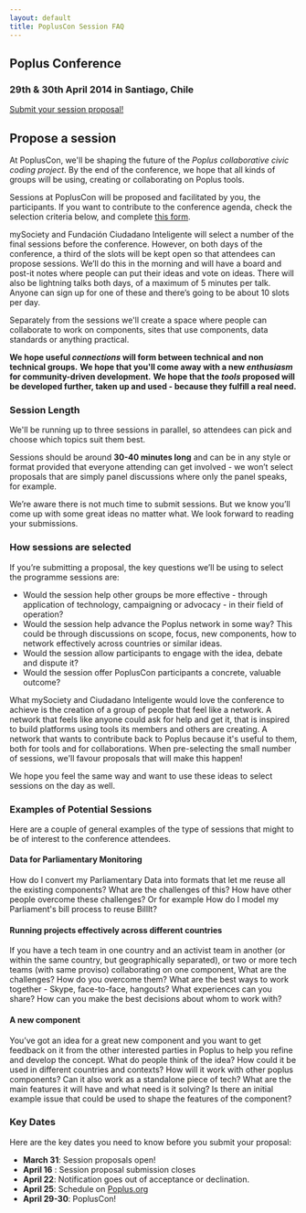 ```yaml
---
layout: default
title: PoplusCon Session FAQ
---
```


<div class="clipped">
  <h2>Poplus Conference</h2>
  <h3>29th & 30th April 2014 in Santiago, Chile</h3>
</div>

<div class="center">
  <a class="btn-red" href="https://docs.google.com/forms/d/1pnQCs-Uok2rd4AhwNhVC9ZUxBygqBJjgOlmWp1MxCNI/viewform">Submit your session proposal!</a>
</div>

## Propose a session

At PoplusCon, we'll be shaping the future of the *Poplus collaborative civic coding project*. By the end of the conference, we hope that all kinds of groups will be using, creating or collaborating on Poplus tools.

Sessions at PoplusCon will be proposed and facilitated by you, the participants. If you want to contribute to the conference agenda, check the selection criteria below, and complete [this form][form].

mySociety and Fundación Ciudadano Inteligente will select a number of the final sessions before the conference.  However, on both days of the conference, a third of the slots will be kept open so that attendees can propose sessions. We’ll do this in the morning and will have a board and post-it notes where people can put their ideas and vote on ideas. There will also be lightning talks both days, of a maximum of 5 minutes per talk. Anyone can sign up for one of these and there’s going to be about 10 slots per day.


Separately from the sessions we'll create a space where people can collaborate to work on components, sites that use components, data standards or anything practical. 

**We hope useful *connections* will form between technical and non technical groups.**
**We hope that you'll come away with a new *enthusiasm* for community-driven development.**
**We hope that the *tools* proposed will be developed further, taken up and used - because they fulfill a real need.** 



### Session Length
We'll be running up to three sessions in parallel, so attendees can pick and choose which topics suit them best. 

Sessions should be around **30-40 minutes long** and can be in any style or format provided that everyone attending can get involved - we won’t select proposals that are simply panel discussions where only the panel speaks, for example.

We’re aware there is not much time to submit sessions. But we know you’ll come up with some great ideas no matter what. We look forward to reading your submissions.

### How sessions are selected

If you’re submitting a proposal, the key questions we’ll be using to select the programme sessions are:

+ Would the session help other groups be more effective - through application of technology, campaigning or advocacy - in their field of operation?
+ Would the session help advance the Poplus network in some way? This could be through discussions on scope, focus, new components, how to network effectively across countries or similar ideas.
+ Would the session allow participants to engage with the idea, debate and dispute it?
+ Would the session offer PoplusCon participants a concrete, valuable outcome?

What mySociety and Ciudadano Inteligente would love the conference to achieve is the creation of a group of people that feel like a network. A network that feels like anyone could ask for help and get it, that is inspired to build platforms using tools its members and others are creating. A network that wants to contribute back to Poplus because it's useful to them, both for tools and for collaborations. When pre-selecting the small number of sessions, we'll favour proposals that will make this happen! 

We hope you feel the same way and want to use these ideas to select sessions on the day as well.

### Examples of Potential Sessions

Here are a couple of general examples of the type of sessions that might to be of interest to the conference attendees.

#### Data for Parliamentary Monitoring
How do I convert my Parliamentary Data into formats that let me reuse all the existing components?  What are the challenges of this?  How have other people overcome these challenges? Or for example How do I model my Parliament's bill process to reuse BillIt? 


#### Running projects effectively across different countries
If you have a tech team in one country and an activist team in another (or within the same country, but geographically separated), or two or more tech teams (with same proviso) collaborating on one component, What are the challenges? How do you overcome them? What are the best ways to work together - Skype, face-to-face, hangouts? What experiences can you share? How can you make the best decisions about whom to work with? 

#### A new component
You’ve got an idea for a great new component and you want to get feedback on it from the other interested parties in Poplus to help you refine and develop the concept. What do people think of the idea? How could it be used in different countries and contexts? How will it work with other poplus components? Can it also work as a standalone piece of tech? What are the main features it will have and what need is it solving? Is there an initial example issue that could be used to shape the features of the component?

### Key Dates

Here are the key dates you need to know before you submit your proposal:

+ **March 31**: Session proposals open!
+ **April 16** : Session proposal submission closes
+ **April 22**: Notification goes out of acceptance or declination. 
+ **April 25**: Schedule on [Poplus.org][poplus.org]
+ **April 29-30**: PoplusCon!


[poplus.org]: http://poplus.org/index.html
[form]: https://docs.google.com/forms/d/1pnQCs-Uok2rd4AhwNhVC9ZUxBygqBJjgOlmWp1MxCNI/viewform

